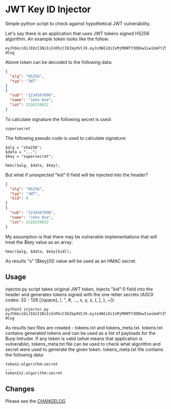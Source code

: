 # JWT Key ID Injector
Simple python script to check against hypothetical JWT vulnerability.

Let's say there is an application that uses JWT tokens signed HS256 algorithm. An example token looks like the follow:
```
eyJhbGciOiJIUzI1NiIsInR5cCI6IkpXVCJ9.eyJzdWIiOiIxMjM0NTY3ODkwIiwibmFtZSI6IkpvaG4gRG9lIiwiaWF0IjoxNTE2MjM5MDIyfQ.zbgd5BNF1cqQ_prCEqIvBTjSxMS8bDLnJAE_wE-0Cxg
```
Above token can be decoded to the following data:
```json
{
  "alg": "HS256",
  "typ": "JWT"
}
{
  "sub": "1234567890",
  "name": "John Doe",
  "iat": 1516239022
}
```
To calculate signature the following secret is used:
```
supersecret
```

The following pseudo code is used to calculate signature:
```
$alg = "sha256";
$data = "...";
$key = "supersecret";

hmac($alg, $data, $key);
```
But what if unexpected "kid":0 field will be injected into the header?
```json
{
  "alg": "HS256",
  "typ": "JWT",
  "kid": 0
}
{
  "sub": "1234567890",
  "name": "John Doe",
  "iat": 1516239022
}
```

My assumption is that there may be vulnerable implementations that will treat the $key value as an array:
```
hmac($alg, $data, $key[kid]);
```
As results "s" ($key[0]) value will be used as an HMAC secret.

## Usage
injector.py script takes original JWT token,
injects "kid":0 field into the header
and generates tokens signed with the one-letter secrets
(ASCII codes: 32 - 126 [{space}, !, ", #, ..., x, y, z, {, |, }, ~]):
```
python3 injector.py eyJhbGciOiJIUzI1NiIsInR5cCI6IkpXVCJ9.eyJzdWIiOiIxMjM0NTY3ODkwIiwibmFtZSI6IkpvaG4gRG9lIiwiaWF0IjoxNTE2MjM5MDIyfQ.zbgd5BNF1cqQ_prCEqIvBTjSxMS8bDLnJAE_wE-0Cxg
```
As results two files are created - tokens.txt and tokens_meta.txt.
tokens.txt contains generated tokens and can be used as a list of payloads for the Burp Intruder.
If any token is valid (what means that application is vulnerable),
tokens_meta.txt file can be used to check what algorithm and secret were used to generate the given token.
tokens_meta.txt file contains the following data:
```
token1:algorithm:secret
...
token{n}:algorithm:secret
```

## Changes
Please see the [CHANGELOG](CHANGELOG)
